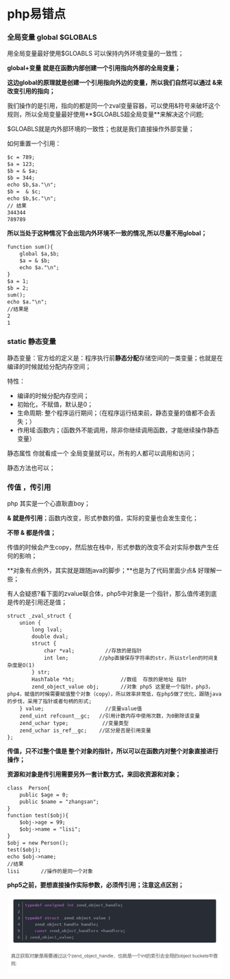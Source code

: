 # php易错点

### 全局变量 global $GLOBALS

用全局变量最好使用$GLOABLS 可以保持内外环境变量的一致性；

**global+变量  就是在函数内部创建一个引用指向外部的全局变量；** 

**这边global的原理就是创建一个引用指向外边的变量，所以我们自然可以通过 &来改变引用的指向；**



我们操作的是引用，指向的都是同一个zval变量容器，可以使用&符号来破坏这个规则，所以全局变量最好使用**$GLOABLS超全局变量**来解决这个问题;

$GLOABLS就是内外部环境的一致性；也就是我们直接操作外部变量；

如何重置一个引用：

~~~~
$c = 789;
$a = 123;
$b = & $a;
$b = 344;
echo $b,$a."\n";
$b =  & $c;
echo $b,$c."\n";
// 结果
344344
789789
~~~~

**所以当处于这种情况下会出现内外环境不一致的情况,所以尽量不用global；**

~~~
function sum(){
	global $a,$b;
	$a = & $b;
	echo $a."\n";
}
$a = 1;
$b = 2;
sum();
echo $a."\n";
//结果是
2
1
~~~

### static 静态变量

静态变量：官方给的定义是：程序执行前**静态分配**存储空间的一类变量；也就是在编译的时候就给分配内存空间；

特性：

* 编译的时候分配内存空间；
* 初始化，不赋值，默认是0；
* 生命周期: 整个程序运行期间；（在程序运行结束前，静态变量的值都不会丢失；）
* 作用域:函数内；(函数外不能调用，除非你继续调用函数，才能继续操作静态变量）

静态属性  你就看成一个 全局变量就可以，所有的人都可以调用和访问；

静态方法也可以；

### 传值 ，传引用

php 其实是一个心直耿直boy；

**& 就是传引用**；函数内改变，形式参数的值，实际的变量也会发生变化；

**不带 & 都是传值；**  

传值的时候会产生copy，然后放在栈中，形式参数的改变不会对实际参数产生任何的影响；

**对象有点例外，其实就是跟随java的脚步；**也是为了代码里面少点& 好理解一些；

有人会疑惑?看下面的zvalue联合体，php5中对象是一个指针，那么值传递到底是传的是引用还是值；

~~~
struct _zval_struct {
    union {
        long lval;
        double dval;
        struct {
            char *val;			//存放的是指针
            int len;          //php直接保存字符串的str，所以strlen的时间复杂度是O(1)
        } str;
        HashTable *ht;               //数组  存放的是地址 指针
        zend_object_value obj;       //对象 php5 这里是一个指针，php3，php4，赋值的时候需要赋值整个对象（copy），所以效率非常低，在php5做了优化，跟随java的步伐，采用了指针或者句柄的形式;
    } value;                    //变量value值
    zend_uint refcount__gc;   //引用计数内存中使用次数，为0删除该变量
    zend_uchar type;           //变量类型
    zend_uchar is_ref__gc;    //区分是否是引用变量
};
~~~

**传值，只不过整个值是   整个对象的指针，所以可以在函数内对整个对象直接进行操作；**



**资源和对象是传引用需要另外一套计数方式，来回收资源和对象；**



~~~
class  Person{
    public $age = 0;
    public $name = "zhangsan";
}
function test($obj){
    $obj->age = 99;
    $obj->name = "lisi";
}
$obj = new Person();
test($obj);
echo $obj->name;
//结果
lisi       //操作的是同一个对象	
~~~





**php5之前，要想直接操作实际参数，必须传引用；注意这点区别；**





![image-20220627155832559](php易错点.assets/image-20220627155832559.png)
